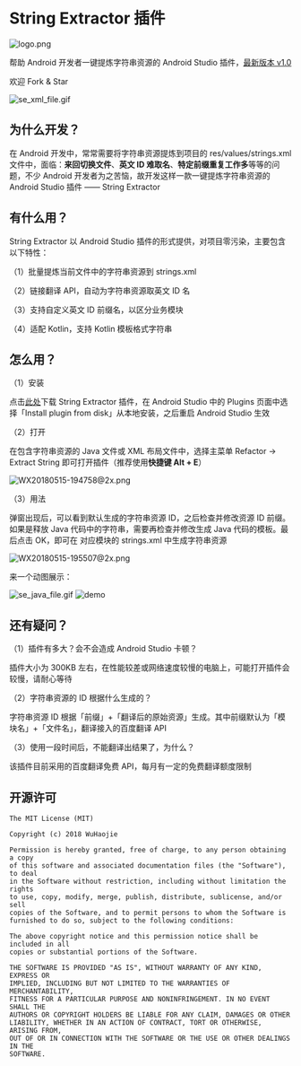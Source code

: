 # String Extractor 插件

![logo.png](http://cdn.wuhaojie.top/logo.png)

帮助 Android 开发者一键提炼字符串资源的 Android Studio 插件，[最新版本 v1.0](https://github.com/a-voyager/StringExtractor/raw/master/release/StringExtractor.zip)

欢迎 Fork & Star

![se_xml_file.gif](http://cdn.wuhaojie.top/se_xml_file.gif)

## 为什么开发？

在 Android 开发中，常常需要将字符串资源提炼到项目的 res/values/strings.xml 文件中，面临：**来回切换文件**、**英文 ID 难取名**、**特定前缀重复工作多**等等的问题，不少 Android 开发者为之苦恼，故开发这样一款一键提炼字符串资源的 Android Studio 插件 —— String Extractor

## 有什么用？

String Extractor 以 Android Studio 插件的形式提供，对项目零污染，主要包含以下特性：

（1）批量提炼当前文件中的字符串资源到 strings.xml

（2）链接翻译 API，自动为字符串资源取英文 ID 名

（3）支持自定义英文 ID 前缀名，以区分业务模块

（4）适配 Kotlin，支持 Kotlin 模板格式字符串



## 怎么用？

（1）安装

点击[此处](https://github.com/a-voyager/StringExtractor/raw/master/release/StringExtractor.zip)下载 String Extractor 插件，在 Android Studio 中的 Plugins 页面中选择「Install plugin from disk」从本地安装，之后重启 Android Studio 生效

（2）打开

在包含字符串资源的 Java 文件或 XML 布局文件中，选择主菜单 Refactor -> Extract String 即可打开插件（推荐使用**快捷键 Alt + E**）

![WX20180515-194758@2x.png](http://cdn.wuhaojie.top/WX20180515-194758@2x.png)

（3）用法

弹窗出现后，可以看到默认生成的字符串资源 ID，之后检查并修改资源 ID 前缀。如果是释放 Java 代码中的字符串，需要再检查并修改生成 Java 代码的模板。最后点击 OK，即可在 对应模块的 strings.xml 中生成字符串资源

![WX20180515-195507@2x.png](http://cdn.wuhaojie.top/WX20180515-195507@2x.png)

来一个动图展示：

![se_java_file.gif](http://cdn.wuhaojie.top/se_java_file.gif)
![demo](https://cdn.wuhaojie.top/2020-06-23-string_extractor_demo_v2.gif)


## 还有疑问？

（1）插件有多大？会不会造成 Android Studio 卡顿？

插件大小为 300KB 左右，在性能较差或网络速度较慢的电脑上，可能打开插件会较慢，请耐心等待

（2）字符串资源的 ID 根据什么生成的？

字符串资源 ID 根据「前缀」+「翻译后的原始资源」生成。其中前缀默认为「模块名」+「文件名」，翻译接入的百度翻译 API

（3）使用一段时间后，不能翻译出结果了，为什么？

该插件目前采用的百度翻译免费 API，每月有一定的免费翻译额度限制


## 开源许可
    The MIT License (MIT)
    
    Copyright (c) 2018 WuHaojie
    
    Permission is hereby granted, free of charge, to any person obtaining a copy
    of this software and associated documentation files (the "Software"), to deal
    in the Software without restriction, including without limitation the rights
    to use, copy, modify, merge, publish, distribute, sublicense, and/or sell
    copies of the Software, and to permit persons to whom the Software is
    furnished to do so, subject to the following conditions:
    
    The above copyright notice and this permission notice shall be included in all
    copies or substantial portions of the Software.
    
    THE SOFTWARE IS PROVIDED "AS IS", WITHOUT WARRANTY OF ANY KIND, EXPRESS OR
    IMPLIED, INCLUDING BUT NOT LIMITED TO THE WARRANTIES OF MERCHANTABILITY,
    FITNESS FOR A PARTICULAR PURPOSE AND NONINFRINGEMENT. IN NO EVENT SHALL THE
    AUTHORS OR COPYRIGHT HOLDERS BE LIABLE FOR ANY CLAIM, DAMAGES OR OTHER
    LIABILITY, WHETHER IN AN ACTION OF CONTRACT, TORT OR OTHERWISE, ARISING FROM,
    OUT OF OR IN CONNECTION WITH THE SOFTWARE OR THE USE OR OTHER DEALINGS IN THE
    SOFTWARE.
